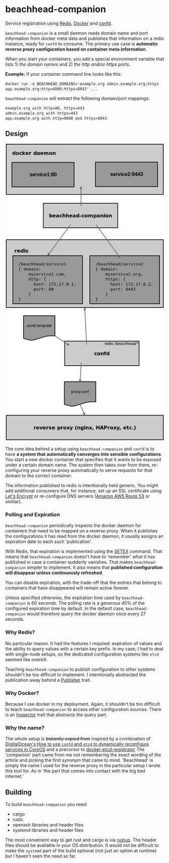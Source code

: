 # beachhead-companion
Service registration using [Redis](http://redis.io/), [Docker](https://www.docker.com/) and [confd](http://www.confd.io/).

`beachhead-companion` is a small daemon reads domain name and port information from docker meta data and publishes that
information on a redis instance, ready for `confd` to consume. 
The primary use case is **automatic reverse proxy configuration based on container meta information**.

When you start your containers, you add a special environment variable that lists 1) _the domain names_ and 2) _the http
 and/or https ports_.

**Example:**
If your container command line looks like this:
```
docker run -e BEACHHEAD_DOMAINS='example.org admin.example.org:https app.example.org:http=8080:https=8043' ...
```
`beachhead-companion` will extract the following domain/port mappings:
```
example.org with http=80, https=443
admin.example.org with https=443
app.example.org with http=8080 and https=8043
```

## Design
![beachhead-companion deployment overview](doc/Overview.png)

The core idea behind a setup using `beachhead-companion` and `confd` is to have **a system that automatically converges into
  sensible configurations**. 
You start a new docker container that specifies that it wants to be exposed under a certain
  domain name. 
The system then takes over from there, re-configuring your reverse proxy automatically to serve requests
  for that domain to the correct container. 
  
The information published to redis is intentionally held generic. You might add additional consumers that, for instance,
  set up an SSL certificate using [Let's Encrypt](https://letsencrypt.org/) or re-configure DNS servers 
  ([Amazon AWS Route 53](https://aws.amazon.com/route53/) or similar).
  
### Polling and Expiration
`beachhead-companion` periodically inspects the docker daemon for containers that need to be mapped on a reverse proxy.
When it publishes the configurations it has read from the docker daemon, it usually assigns an expiration date to each
 such 'publication'. 
 
With Redis, that expiration is implemented using the [SETEX](http://redis.io/commands/setex) command. 
That means that `beachhead-companion` doesn't have to 'remember' what it has published in case a container suddenly 
vanishes. That makes `beachhead-companion` simpler to implement. 
It also means that **published configuration will disappear unless continuously refreshed**.

You can disable expiration, with the trade-off that the entries that belong to containers that have disappeared will 
remain active forever.
 
Unless specified otherwise, the expiration time used by `beachhead-companion` is 60 seconds.
The polling rate is a generous 45% of the configured expiration time by default. 
In the default case, `beachhead-companion` would therefore query the docker daemon once every 27 seconds.

### Why Redis?
No particular reason. 
It had the features I required: expiration of values and the ability to query values with a certain key prefix.
In my case, I had to deal with single-node setups, so the dedicated configuration systems like `etcd` seemed like overkill.

Teaching `beachhead-companion` to publish configuration to other systems shouldn't be too difficult to implement.
I intentionally abstracted the publication away behind a [Publisher](src/publisher/mod.rs) trait.

### Why Docker?
Because I use docker in my deployment. 
Again, it shouldn't be too difficult to teach `beachhead-companion` to access other configuration sources.
There is an [Inspector](src/inspector/mod.rs) trait that abstracts the query part.

### Why the name?
The whole setup is ~~blatantly copied from~~ inspired by a combination of 
[DigitalOcean's How to use `confd` and `etcd` to dynamically reconfigure services in CoreOS](https://www.digitalocean.com/community/tutorials/how-to-use-confd-and-etcd-to-dynamically-reconfigure-services-in-coreos) and a precursor to [docker-etcd-registrator](https://www.npmjs.com/package/docker-etcd-registrator)
The 'companion' part came from me not remembering the exact wording of the article and picking the first synonym that came to mind.
'Beachhead' is simply the name I used for the reverse proxy in the particular setup I wrote this tool for. 
As in 'the part that comes into contact with the big bad internet.'

## Building
To build `beachhead-companion` you need
 
 * cargo
 * rustc
 * openssh libraries and header files
 * systemd libraries and header files

The most convenient way to get rust and cargo is via [rustup](https://rustup.rs/). 
The header files should be available in your OS distribution.
It would not be difficult to make the `systemd` part of the build optional (not just an option at runtime) but I haven't seen the need so far.

